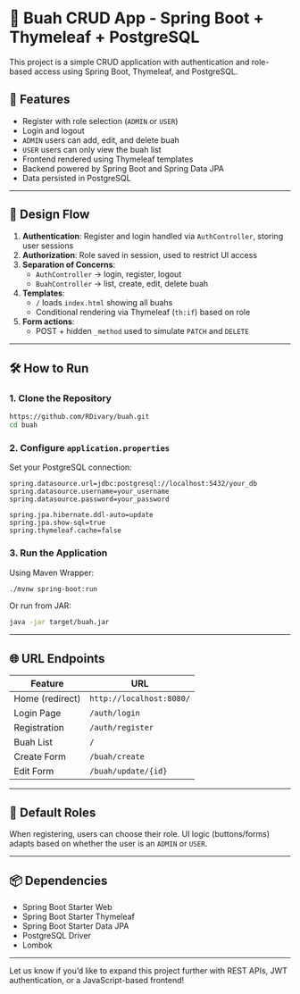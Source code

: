 # 🍎 Buah CRUD App - Spring Boot + Thymeleaf + PostgreSQL

This project is a simple CRUD application with authentication and role-based access using Spring Boot, Thymeleaf, and PostgreSQL.

## 🚀 Features
- Register with role selection (`ADMIN` or `USER`)
- Login and logout
- `ADMIN` users can add, edit, and delete buah
- `USER` users can only view the buah list
- Frontend rendered using Thymeleaf templates
- Backend powered by Spring Boot and Spring Data JPA
- Data persisted in PostgreSQL

---

## 🧠 Design Flow

1. **Authentication**: Register and login handled via `AuthController`, storing user sessions
2. **Authorization**: Role saved in session, used to restrict UI access
3. **Separation of Concerns**:
    - `AuthController` → login, register, logout
    - `BuahController` → list, create, edit, delete buah
4. **Templates**:
    - `/` loads `index.html` showing all buahs
    - Conditional rendering via Thymeleaf (`th:if`) based on role
5. **Form actions**:
    - POST + hidden `_method` used to simulate `PATCH` and `DELETE`

---

## 🛠 How to Run

### 1. Clone the Repository
```bash
https://github.com/RDivary/buah.git
cd buah
```

### 2. Configure `application.properties`
Set your PostgreSQL connection:
```properties
spring.datasource.url=jdbc:postgresql://localhost:5432/your_db
spring.datasource.username=your_username
spring.datasource.password=your_password

spring.jpa.hibernate.ddl-auto=update
spring.jpa.show-sql=true
spring.thymeleaf.cache=false
```

### 3. Run the Application
Using Maven Wrapper:
```bash
./mvnw spring-boot:run
```

Or run from JAR:
```bash
java -jar target/buah.jar
```

---

## 🌐 URL Endpoints

| Feature         | URL                      |
|-----------------|--------------------------|
| Home (redirect) | `http://localhost:8080/` |
| Login Page      | `/auth/login`            |
| Registration    | `/auth/register`         |
| Buah List       | `/`                      |
| Create Form     | `/buah/create`           |
| Edit Form       | `/buah/update/{id}`      |

---

## 🧪 Default Roles
When registering, users can choose their role. UI logic (buttons/forms) adapts based on whether the user is an `ADMIN` or `USER`.

---

## 📦 Dependencies
- Spring Boot Starter Web
- Spring Boot Starter Thymeleaf
- Spring Boot Starter Data JPA
- PostgreSQL Driver
- Lombok

---

Let us know if you’d like to expand this project further with REST APIs, JWT authentication, or a JavaScript-based frontend!
